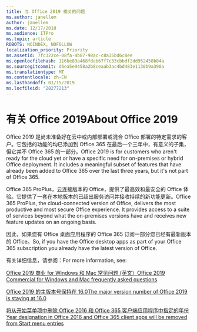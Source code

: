 ```yaml
---
title: 与 Office 2019 相关的问题
ms.author: janellem
author: janellem
ms.date: 12/17/2018
ms.audience: ITPro
ms.topic: article
ROBOTS: NOINDEX, NOFOLLOW
localization_priority: Priority
ms.assetid: 7fc322ce-08fa-4b87-98ac-c8a35bd6c8ee
ms.openlocfilehash: 116be83a468fdab67f7c33cbbdf2dd952458b84a
ms.sourcegitcommit: d6ea5e9458a2b8ceaab3ac4bd483e1130b9a398a
ms.translationtype: MT
ms.contentlocale: zh-CN
ms.lasthandoff: 01/15/2019
ms.locfileid: "28277213"
---
```

# <a name="about-office-2019"></a><span data-ttu-id="0c6ed-102">有关 Office 2019</span><span class="sxs-lookup"><span data-stu-id="0c6ed-102">About Office 2019</span></span>

<span data-ttu-id="0c6ed-p101">Office 2019 是尚未准备好在云中或内部部署或混合 Office 部署的特定需求的客户。它包括的功能的均已添加到 Office 365 在最后一个三年中，有意义的子集，但它并不 Office 365 的一部分。</span><span class="sxs-lookup"><span data-stu-id="0c6ed-p101">Office 2019 is for customers who aren't ready for the cloud yet or have a specific need for on-premises or hybrid Office deployment. It includes a meaningful subset of features that have already been added to Office 365 over the last three years, but it's not part of Office 365.</span></span>
  
<span data-ttu-id="0c6ed-p102">Office 365 ProPlus，云连接版本的 Office，提供了最高效和最安全的 Office 体验。它提供了一套在本地版本的已超出服务访问并接收持续的新功能更新。</span><span class="sxs-lookup"><span data-stu-id="0c6ed-p102">Office 365 ProPlus, the cloud-connected version of Office, delivers the most productive and most secure Office experience. It provides access to a suite of services beyond what the on-premises versions have and receives new feature updates on an ongoing basis.</span></span>
  
<span data-ttu-id="0c6ed-107">因此，如果您有 Office 桌面应用程序的 Office 365 订阅一部分您已经有最新版本的 Office。</span><span class="sxs-lookup"><span data-stu-id="0c6ed-107">So, if you have the Office desktop apps as part of your Office 365 subscription you already have the latest version of Office.</span></span>
  
<span data-ttu-id="0c6ed-108">有关详细信息，请参阅：</span><span class="sxs-lookup"><span data-stu-id="0c6ed-108">For more information, see:</span></span>
  
[<span data-ttu-id="0c6ed-109">Office 2019 商业 for Windows 和 Mac 常见问题 (英文）</span><span class="sxs-lookup"><span data-stu-id="0c6ed-109">Office 2019 Commercial for Windows and Mac frequently asked questions</span></span>](https://support.microsoft.com/help/4133312)
  
[<span data-ttu-id="0c6ed-110">Office 2019 的主版本号保持在 16.0</span><span class="sxs-lookup"><span data-stu-id="0c6ed-110">The major version number of Office 2019 is staying at 16.0</span></span>](https://docs.microsoft.com/deployoffice/office2019/overview)
  
[<span data-ttu-id="0c6ed-111">将从开始菜单项中删除 Office 2016 和 Office 365 客户端应用程序中指定的年份</span><span class="sxs-lookup"><span data-stu-id="0c6ed-111">Year designation in Office 2016 and Office 365 client apps will be removed from Start menu entries</span></span>](https://support.office.com/article/8fe5e052-76d2-49de-af30-2e84ed3da907.aspx)
  

